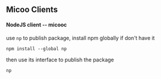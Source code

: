 Micoo Clients
--

#### NodeJS client -- micooc
use `np` to publish package, install npm globally if don't have it

```commandline
npm install --global np
```

then use its interface to publish the package
```commandline
np
```
